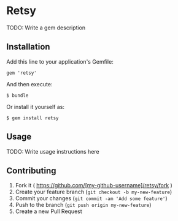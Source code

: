 # Retsy

TODO: Write a gem description

## Installation

Add this line to your application's Gemfile:

    gem 'retsy'

And then execute:

    $ bundle

Or install it yourself as:

    $ gem install retsy

## Usage

TODO: Write usage instructions here

## Contributing

1. Fork it ( https://github.com/[my-github-username]/retsy/fork )
2. Create your feature branch (`git checkout -b my-new-feature`)
3. Commit your changes (`git commit -am 'Add some feature'`)
4. Push to the branch (`git push origin my-new-feature`)
5. Create a new Pull Request
